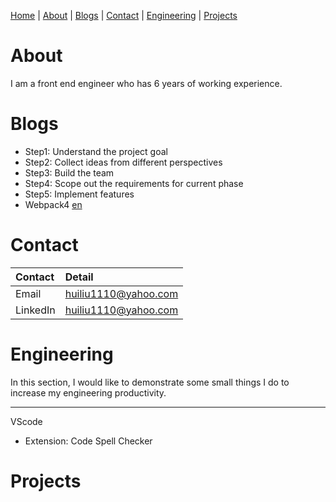 [Home](./index.html) | [About](./about.html) | [Blogs](./blogs.html) | [Contact](./contact.html) | [Engineering](./engineering.html) | [Projects](/projects.html)

# About

I am a front end engineer who has 6 years of working experience.

# Blogs

*   Step1: Understand the project goal
*   Step2: Collect ideas from different perspectives
*   Step3: Build the team
*   Step4: Scope out the requirements for current phase
*   Step5: Implement features
*   Webpack4 [en](./webpack4.html)


# Contact

| Contact      | Detail               |
|:-------------|:---------------------|
| Email        | huiliu1110@yahoo.com |
| LinkedIn     | huiliu1110@yahoo.com |


# Engineering

In this section, I would like to demonstrate some small things I do to increase my engineering productivity.

* * *

VScode
- Extension: Code Spell Checker

# Projects

